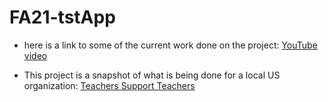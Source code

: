 # FA21-tstApp

- here is a link to some of the current work done on the project: [YouTube video](https://www.youtube.com/watch?v=WqIwV2LcTzU)

- This project is a snapshot of what is being done for a local US organization: [Teachers Support Teachers](https://wesupportteachers.com/)
